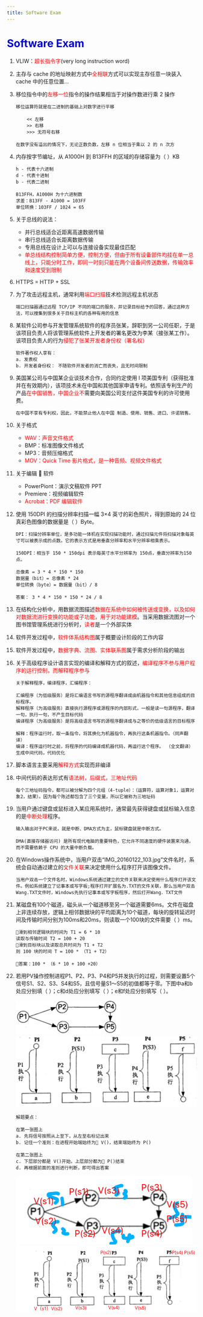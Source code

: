 ```yaml
---
title: Software Exam
---
```


# <font color="#0004CD">Software Exam</font>

1. VLIW：<font color="#f00">超长指令字</font>(very long instruction word)
2. 主存与 cache 的地址映射方式中<font color="#f00">全相联</font>方式可以实现主存任意一块装入 cache 中的任意位置...
3. 移位指令中的<font color="#f00">左移一位</font>指令的操作结果相当于对操作数进行乘 2 操作

    ```text
    移位运算符就是在二进制的基础上对数字进行平移

        << 左移
        >> 右移
        >>> 无符号右移

    在数字没有溢出的情况下，无论正数负数，左移 n 位相当于乘以 2 的 n 次方
    ```

4. 内存按字节编址，从 A1000H 到 B13FFH 的区域的存储容量为（ ）KB

    ```text
    h - 代表十六进制
    d - 代表十进制
    b - 代表二进制

    B13FFH，A1000H 为十六进制数
    求差：B13FF - A1000 = 103FF
    单位转换：103FF / 1024 = 65
    ```

5. 关于总线的说法：
    - 并行总线适合近距离高速数据传输
    - 串行总线适合长距离数据传输
    - 专用总线在设计上可以与连接设备实现最佳匹配
    - <font color="#f00">单总线结构控制简单方便，控制方便，但由于所有设备部件均挂在单一总线上，只能分时工作，即同一时刻只能在两个设备间传送数据，传输效率和速度受到限制</font>
6. HTTPS = HTTP + SSL
7. 为了攻击远程主机，通常利用<font color="#f00">端口扫描</font>技术检测远程主机状态
    ```text
    端口扫描器通过远程 TCP/IP 不同的端口的服务，并记录目标给予的回答，通过这种方法，可以搜集到很多关于目标主机的各种有用的信息
    ```
8. 某软件公司参与开发管理系统软件的程序员张某，辞职到另一公司任职，于是该项目负责人将该管理系统软件上开发者的署名更改为李某（接张某工作）。该项目负责人的行为<font color="#f00">侵犯了张某开发者身份权（署名权）</font>
    ```text
    软件著作权人享有：
    a. 发表权
    b. 开发者身份权： 不随软件开发者的消亡而丧失，且无时间限制
    ```
9. 美国某公司与中国某企业谈技术合作，合同约定使用 l 项美国专利（获得批准并在有效期内），该项技术未在中国和其他国家申请专利。依照该专利生产的产品<font color="#f00">在中国销售，中国企业不</font>需要向美国公司支付这件美国专利的许可使用费。
    ```text
    在中国不享有专利权，因此，不能禁止他人在中国 制造、使用、销售、进口、许诺销售。
    ```
10. 关于格式

    - <font color="#f00">WAV：声音文件格式</font>
    - BMP：标准图像文件格式
    - MP3：音频压缩格式
    - <font color="#f00">MOV：Quick Time 影片格式，是一种音频、视频文件格式</font>

11. 关于编辑  软件
    - PowerPiont：演示文稿软件 PPT
    - Premiere：视频编辑软件
    - <font color="#f00">Acrobat：PDF 编辑软件</font>
12. 使用 150DPI 的扫描分辨率扫描一幅 3×4 英寸的彩色照片，得到原始的 24 位真彩色图像的数据量是（ ）Byte。
    ```text
    DPI：扫描分辨率单位，是多功能一体机在实现扫描功能时，通过扫描元件将扫描对象每英寸可以被表示成的点数。它的表示方式是用垂直分辨率和水平分辨率相乘表示。

    150DPI：相当于 150 * 150dpi 表示每英寸水平分辨率为 150点，垂直分辨率为150 点。

    总像素 = 3 * 4 * 150 * 150 
    数据量（bit）= 总像素 * 24
    单位转换（byte）= 数据量（bit）/ 8

    答案： 3 * 4 * 150 * 150 * 24 / 8
    ```
13. 在结构化分析中，用数据流图描述<font color="#f00">数据在系统中如何被传送或变换，以及如何对数据流进行变换的功能或子功能，用于对功能建模</font>。当采用数据流图对一个图书馆管理系统进行分析时，<font color="#f00">读者</font>是一个外部实体
14. 软件开发过程中，<font color="#f00">软件体系结构图</font>属于概要设计阶段的工作内容
15. 软件开发过程中，<font color="#f00">数据字典、流图、实体联系图</font>属于需求分析阶段的输出
16. 关于高级程序设计语言实现的编译和解释方式的叙述，<font color="#f00">编译程序不参与用户程序的运行控制，而解释程序参与</font>
    ```text
    关于解释程序，编译程序，汇编程序：

    汇编程序（为低级服务）是将汇编语言书写的源程序翻译成由机器指令和其他信息组成的目标程序。
    解释程序（为高级服务）直接执行源程序或源程序的内部形式，一般是读一句源程序，翻译一句，执行一句，不产生目标代码
    编译程序（为高级服务）是将高级语言书写的源程序翻译成与之等价的低级语言的目标程序

    解释：程序运行时，取一条指令，将其换化为机器指令，再执行这条机器指令。（同声翻译）
    编译：程序运行时之前，将程序的代码编译成机器代码，再运行这个程序。 （全文翻译）生成中间代码，代码优化
    ```
17. 脚本语言主要采用<font color="#f00">解释方式</font>实现而非编译
18. 中间代码的表达形式有<font color="#f00">语法树，后缀式，三地址代码</font>
    ```text
    每个三地址码指令，都可以被分解为四个元组（4-tuple）：（运算符，运算对象1，运算对象2，结果）。因为每个陈述都包含了三个变量，所以它被称为三地址码
    ```
19. 当用户通过键盘或鼠标进入某应用系统时，通常最先获得键盘或鼠标输入信息的是<font color="#f00">中断处理</font>程序。
    ```text
    输入输出对于PC来说，就是中断、DMA方式为主，鼠标键盘就是中断方式。

    DMA(直接存储器访问) 是所有现代电脑的重要特色，它允许不同速度的硬件装置来沟通，而不需要依赖于 CPU 的大量中断负载。
    ```
20. 在Windows操作系统中，当用户双击“IMG_20160122_103.jpg”文件名时，系统会自动通过建立的<font color="#f00">文件关联</font>来决定使用什么程序打开该图像文件。
    ```text
    当用户双击一个文件名时，Windows系统通过建立的文件关联来决定使用什么程序打开该文件。例如系统建立了记事本或写字板;程序打开扩展名为.TXT的文件关联，那么当用户双击Wang.TXT文件时，Windows先执行记事本或写字板程序，然后打开Wang．TXT文件
    ```
21. 某磁盘有100个磁道，磁头从一个磁道移至另一个磁道需要6ms。文件在磁盘上非连续存放，逻辑上相邻数据块的平均距离为10个磁道，每块的旋转延迟时间及传输时间分别为100ms和20ms，则读取一个100块的文件需要（ ）ms。
    ```text
    滑到相邻逻辑块的时间为 T1 = 6 * 10
    读取与传输时间 T2 = 100 + 20
    滑到目标块以及读取总共时间为 T1 + T2
    则 100 块的时间 T = 100 * （T1 + T2）

    答案：100 * （6 * 10 + 100 +20）
    ```
22. 若用PV操作控制进程P1、P2、P3、P4和P5并发执行的过程，则需要设置5个信号S1、S2、S3、S4和S5，且信号量S1～S5的初值都等于零。下图中a和b处应分别填（ ）；c和d处应分别填写（ ）；e和f处应分别填写（ ）。

    ![前趋图](../.vuepress/public/imgs/qqt1.png)  
    ![前趋图](../.vuepress/public/imgs/qqt2.png)   

    ```text
    解题要点：

    在第一张图上
    a. 先将信号按照从上至下，从左至右标记出来
    b. 记住一个准则：在进程开始端始终为 V()，结束端始终为 P()

    在第二张图上
    c. 下层部分都是 V()开始，上层部分都为 P()结束
    d. 再根据前面的准则进行判断，即可得出答案
    ```  
    ![前趋图](../.vuepress/public/imgs/qqt3.png) 
    ![前趋图](../.vuepress/public/imgs/qqt4.png)   